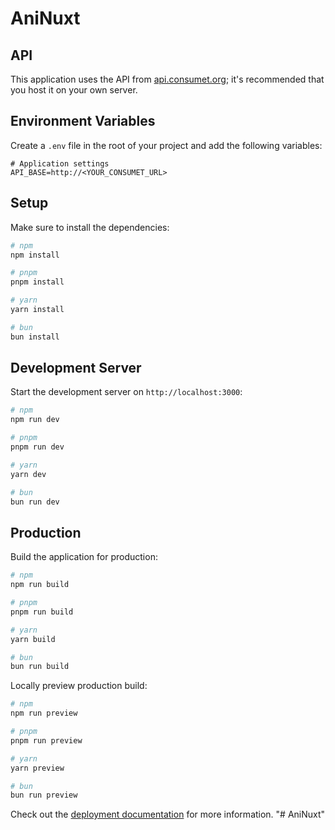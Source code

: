 # AniNuxt 

## API

This application uses the API from [api.consumet.org](https://github.com/consumet/api.consumet.org); it's recommended that you host it on your own server.

## Environment Variables

Create a `.env` file in the root of your project and add the following variables:

```env
# Application settings
API_BASE=http://<YOUR_CONSUMET_URL>
```

## Setup

Make sure to install the dependencies:

```bash
# npm
npm install

# pnpm
pnpm install

# yarn
yarn install

# bun
bun install
```

## Development Server

Start the development server on `http://localhost:3000`:

```bash
# npm
npm run dev

# pnpm
pnpm run dev

# yarn
yarn dev

# bun
bun run dev
```

## Production

Build the application for production:

```bash
# npm
npm run build

# pnpm
pnpm run build

# yarn
yarn build

# bun
bun run build
```

Locally preview production build:

```bash
# npm
npm run preview

# pnpm
pnpm run preview

# yarn
yarn preview

# bun
bun run preview
```

Check out the [deployment documentation](https://nuxt.com/docs/getting-started/deployment) for more information.
"# AniNuxt" 

